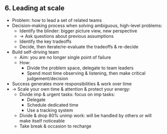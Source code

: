## 6. Leading at scale
- Problem: how to lead a set of related teams
- Decision-making process when solving ambiguous, high-level problems:
  - Identify the blinder: bigger picture view, new perspective
  - -> Ask questions about previous assumptions
  - Identify the key tradeoffs
  - Decide, then iterate/re-evaluate the tradeoffs & re-decide
- Build self-driving team
  - Aim: you are no longer single point of failure
  - How:
    - Divide the problem space, delegate to team leaders
    - Spend most time observing & listening, then make critical judgement/decision
- Success generates more responsibilities & work over time
- -> Scale your own time & attention & protect your energy:
  - Divide imp & urgent tasks: focus on imp tasks:
    - Delegate
    - Schedule dedicated time
    - Use a tracking system
  - Divide & drop 80% unimp work: will be handled by others or will make itself noticeable
  - Take break & occasion to recharge